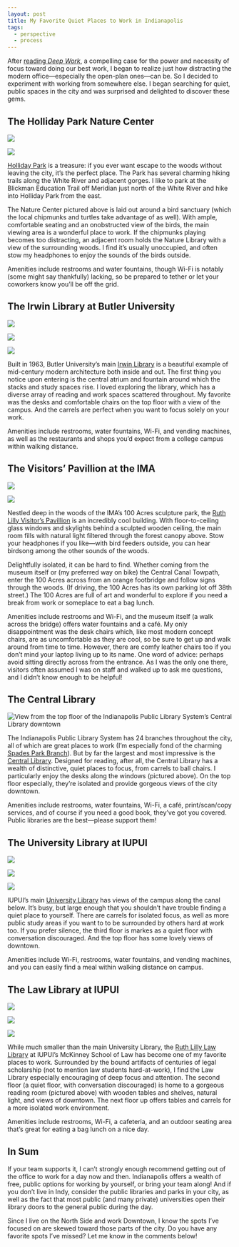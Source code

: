 ```yaml
---
layout: post
title: My Favorite Quiet Places to Work in Indianapolis
tags:
  - perspective
  - process
---
```


After [reading *Deep Work*](http://www.stevegrossi.com/on/deep-work), a compelling case for the power and necessity of focus toward doing our best work, I began to realize just how distracting the modern office—especially the open-plan ones—can be. So I decided to experiment with working from somewhere else. I began searching for quiet, public spaces in the city and was surprised and delighted to discover these gems.

<!--more-->

## The Holliday Park Nature Center

![](/img/2017-10-01-quiet-places-to-work-in-indianapolis/holliday_park_nature_bird_sanctuary.jpg)

![](/img/2017-10-01-quiet-places-to-work-in-indianapolis/holliday_park_nature_library.jpg)

[Holliday Park](https://www.hollidaypark.org/plan-your-visit/) is a treasure: if you ever want escape to the woods without leaving the city, it’s the perfect place. The Park has several charming hiking trails along the White River and adjacent gorges. I like to park at the Blickman Education Trail off Meridian just north of the White River and hike into Holliday Park from the east.

The Nature Center pictured above is laid out around a bird sanctuary (which the local chipmunks and turtles take advantage of as well). With ample, comfortable seating and an onobstructed view of the birds, the main viewing area is a wonderful place to work. If the chipmunks playing becomes too distracting, an adjacent room holds the Nature Library with a view of the surrounding woods. I find it’s usually unoccupied, and often stow my headphones to enjoy the sounds of the birds outside.

Amenities include restrooms and water fountains, though Wi-Fi is notably (some might say thankfully) lacking, so be prepared to tether or let your coworkers know you’ll be off the grid.

## The Irwin Library at Butler University

![](/img/2017-10-01-quiet-places-to-work-in-indianapolis/bulter_library_atrium.jpg)

![](/img/2017-10-01-quiet-places-to-work-in-indianapolis/butler_library_fountain.jpg)

![](/img/2017-10-01-quiet-places-to-work-in-indianapolis/butler_library_top_floor.jpg)

Built in 1963, Butler University’s main [Irwin Library](https://www.butler.edu/library/spaces/irwin) is a beautiful example of mid-century modern architecture both inside and out. The first thing you notice upon entering is the central atrium and fountain around which the stacks and study spaces rise. I loved exploring the library, which has a diverse array of reading and work spaces scattered throughout. My favorite was the desks and comfortable chairs on the top floor with a view of the campus. And the carrels are perfect when you want to focus solely on your work.

Amenities include restrooms, water fountains, Wi-Fi, and vending machines, as well as the restaurants and shops you’d expect from a college campus within walking distance.

## The Visitors’ Pavillion at the IMA

![](/img/2017-10-01-quiet-places-to-work-in-indianapolis/ima_visitors_center_exterior.jpg)

![](/img/2017-10-01-quiet-places-to-work-in-indianapolis/ima_visitors_center_interior.jpg)

Nestled deep in the woods of the IMA’s 100 Acres sculpture park, the [Ruth Lilly Visitor’s Pavillion](http://www.imamuseum.org/page/ruth-lilly-visitors-pavilion) is an incredibly cool building. With floor-to-ceiling glass windows and skylights behind a sculpted wooden ceiling, the main room fills with natural light filtered through the forest canopy above. Stow your headphones if you like—with bird feeders outside, you can hear birdsong among the other sounds of the woods.

Delightfully isolated, it can be hard to find. Whether coming from the museum itself or (my preferred way on bike) the Central Canal Towpath, enter the 100 Acres across from an orange footbridge and follow signs through the woods. (If driving, the 100 Acres has its own parking lot off 38th street.) The 100 Acres are full of art and wonderful to explore if you need a break from work or someplace to eat a bag lunch.

Amenities include restrooms and Wi-Fi, and the museum itself (a walk across the bridge) offers water fountains and a café. My only disappointment was the desk chairs which, like most modern concept chairs, are as uncomfortable as they are cool, so be sure to get up and walk around from time to time. However, there are comfy leather chairs too if you don’t mind your laptop living up to its name. One word of advice: perhaps avoid sitting directly across from the entrance. As I was the only one there, visitors often assumed I was on staff and walked up to ask me questions, and I didn’t know enough to be helpful!

## The Central Library

![View from the top floor of the Indianapolis Public Library System’s Central Library downtown](/img/2017-10-01-quiet-places-to-work-in-indianapolis/indypl_central_library.jpg)

The Indianapolis Public Library System has 24 branches throughout the city, all of which are great places to work (I’m especially fond of the charming [Spades Park Branch](http://www.indypl.org/locations/spadespark/)). But by far the largest and most impressive is the [Central Library](http://www.indypl.org/locations/central/). Designed for reading, after all, the Central Library has a wealth of distinctive, quiet places to focus, from carrels to ball chairs. I particularly enjoy the desks along the windows (pictured above). On the top floor especially, they’re isolated and provide gorgeous views of the city downtown.

Amenities include restrooms, water fountains, Wi-Fi, a café, print/scan/copy services, and of course if you need a good book, they’ve got you covered. Public libraries are the best—please support them!

## The University Library at IUPUI

![](/img/2017-10-01-quiet-places-to-work-in-indianapolis/iupui_library_lawn_view.jpg)

![](/img/2017-10-01-quiet-places-to-work-in-indianapolis/iupui_library_stacks.jpg)

![](/img/2017-10-01-quiet-places-to-work-in-indianapolis/iupui_library_top_floor.jpg)

IUPUI’s main [University Library](https://ulib.iupui.edu/about/location) has views of the campus along the canal below. It’s busy, but large enough that you shouldn’t have trouble finding a quiet place to yourself. There are carrels for isolated focus, as well as more public study areas if you want to to be surrounded by others hard at work too. If you prefer silence, the third floor is markes as a quiet floor with conversation discouraged. And the top floor has some lovely views of downtown.

Amenities include Wi-Fi, restrooms, water fountains, and vending machines, and you can easily find a meal within walking distance on campus.

## The Law Library at IUPUI

![](/img/2017-10-01-quiet-places-to-work-in-indianapolis/iupui_law_reading_room.jpg)

![](/img/2017-10-01-quiet-places-to-work-in-indianapolis/iupui_law_carrel.jpg)

![](/img/2017-10-01-quiet-places-to-work-in-indianapolis/iupui_law_carrels.jpg)

While much smaller than the main University Library, the [Ruth Lilly Law Library](https://mckinneylaw.iu.edu/library/) at IUPUI’s McKinney School of Law has become one of my favorite places to work. Surrounded by the bound artifacts of centuries of legal scholarship (not to mention law students hard-at-work), I find the Law Library especially encouraging of deep focus and attention. The second floor (a quiet floor, with conversation discouraged) is home to a gorgeous reading room (pictured above) with wooden tables and shelves, natural light, and views of downtown. The next floor up offers tables and carrels for a more isolated work environment.

Amenities include restrooms, Wi-Fi, a cafeteria, and an outdoor seating area that’s great for eating a bag lunch on a nice day.

## In Sum

If your team supports it, I can’t strongly enough recommend getting out of the office to work for a day now and then. Indianapolis offers a wealth of free, public options for working by yourself, or bring your team along! And if you don’t live in Indy, consider the public libraries and parks in your city, as well as the fact that most public (and many private) universities open their library doors to the general public during the day.

Since I live on the North Side and work Downtown, I know the spots I’ve focused on are skewed toward those parts of the city. Do you have any favorite spots I’ve missed? Let me know in the comments below!
